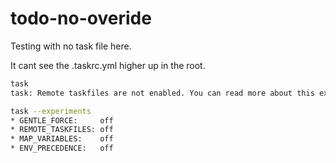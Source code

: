 # todo-no-overide

Testing with no task file here.

It cant see the .taskrc.yml higher up in the root.

```sh
task
task: Remote taskfiles are not enabled. You can read more about this experiment and how to enable it at https://taskfile.dev/experiments/remote-taskfiles
```

```sh
task --experiments
* GENTLE_FORCE:     off
* REMOTE_TASKFILES: off
* MAP_VARIABLES:    off
* ENV_PRECEDENCE:   off
```







